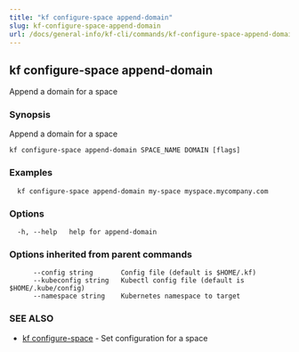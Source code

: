 ```yaml
---
title: "kf configure-space append-domain"
slug: kf-configure-space-append-domain
url: /docs/general-info/kf-cli/commands/kf-configure-space-append-domain/
---
```

## kf configure-space append-domain

Append a domain for a space

### Synopsis

Append a domain for a space

```
kf configure-space append-domain SPACE_NAME DOMAIN [flags]
```

### Examples

```
  kf configure-space append-domain my-space myspace.mycompany.com
```

### Options

```
  -h, --help   help for append-domain
```

### Options inherited from parent commands

```
      --config string       Config file (default is $HOME/.kf)
      --kubeconfig string   Kubectl config file (default is $HOME/.kube/config)
      --namespace string    Kubernetes namespace to target
```

### SEE ALSO

* [kf configure-space](/docs/general-info/kf-cli/commands/kf-configure-space/)	 - Set configuration for a space

